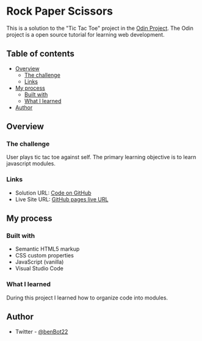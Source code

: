 # Rock Paper Scissors

This is a solution to the "Tic Tac Toe" project in the [Odin Project](https://www.theodinproject.com/lessons/node-path-javascript-tic-tac-toe).  The Odin project is a open source tutorial for learning web development.

## Table of contents

- [Overview](#overview)
  - [The challenge](#the-challenge)
  - [Links](#links)
- [My process](#my-process)
  - [Built with](#built-with)
  - [What I learned](#what-i-learned)
- [Author](#author)

## Overview

### The challenge

User plays tic tac toe against self.  The primary learning objective is to learn javascript modules. 

### Links

- Solution URL: [Code on GitHub](https://github.com/Ben-Bot-22/tic-tac-toe)
- Live Site URL: [GitHub pages live URL](https://ben-bot-22.github.io/tic-tac-toe/)

## My process

### Built with

- Semantic HTML5 markup
- CSS custom properties
- JavaScript (vanilla)
- Visual Studio Code

### What I learned

During this project I learned how to organize code into modules.

## Author

- Twitter - [@benBot22](https://www.twitter.com/benBot22)